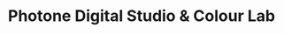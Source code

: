 ---
title: "Photone Digital Studio & Colour Lab"
url: /aluva-kerala/photone-digital-studio-und-colour-lab/
shop: Foto
---